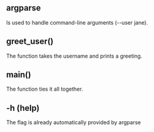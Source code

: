 ## argparse
Is used to handle command-line arguments (--user jane).

## greet_user() 
The function takes the username and prints a greeting.

## main()
The function ties it all together.

## -h (help) 
The flag is already automatically provided by argparse
